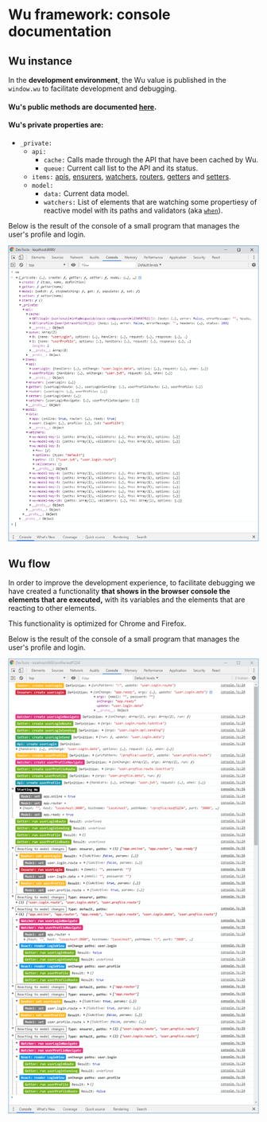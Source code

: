 # Wu framework: console documentation

## Wu instance

In the **development environment**, the Wu value is published in the `window.wu` to facilitate development and debugging.

#### Wu's public methods are documented [here](./documentation-public-methods.md).

#### Wu's private properties are:

* `_private:`
  * `api:`
    * `cache:` Calls made through the API that have been cached by Wu.
    * `queue:` Current call list to the API and its status.
  * `items:`
    [apis](./documentation-api.md),
    [ensurers](./documentation-ensurer.md),
    [watchers](./documentation-watcher.md),
    [routers](./documentation-router.md),
    [getters](./documentation-getter.md) and
    [setters](./documentation-setter.md).
  * `model:`
    * `data:` Current data model.
    * `watchers:` List of elements that are watching some propertiesy of reactive model with its paths and validators (aka [`when`](./documentation-properties.md#when)).
  
    
Below is the result of the console of a small program that manages the user's profile and login.

![Pattern](./wu-framework-console-definitions.png)

## Wu flow

In order to improve the development experience, to facilitate debugging we have created a functionality
**that shows in the browser console the elements that are executed,**
with its variables and the elements that are reacting to other elements.

This functionality is optimized for Chrome and Firefox.

Below is the result of the console of a small program that manages the user's profile and login.

![Pattern](./wu-framework-console-trace.png)
